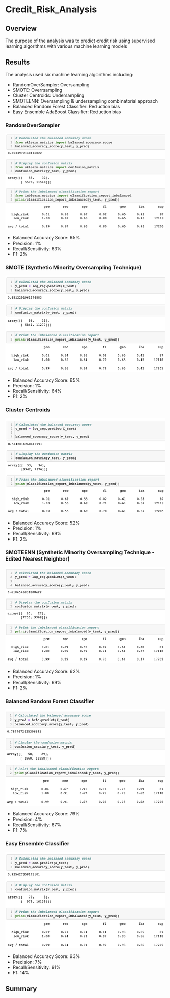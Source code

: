# Credit_Risk_Analysis

## Overview
The purpose of the analysis was to predict credit risk using supervised learning algorithms with various machine learning models

## Results
The analysis used six machine learning algorithms including:<br>
- RandomOverSampler: Oversampling
- SMOTE: Overrsampling
- Cluster Centroids: Undersampling
- SMOTEENN: Oversampling & undersampling combinatorial approach
- Balanced Random Forest Classifier: Reduction bias
- Easy Ensemble AdaBoost Classifier: Reduction bias

### RandomOverSampler
<img src="https://github.com/ChrisBarton107/Credit_Risk_Analysis/blob/main/Resources/ROS.png" alt="drawing" height="300" width="500"/><br>
- Balanced Accuracy Score: 65%
- Precision: 1%
- Recall/Sensitivity: 63%
- F1: 2%

### SMOTE (Synthetic Minority Oversampling Technique)
<img src="https://github.com/ChrisBarton107/Credit_Risk_Analysis/blob/main/Resources/SMOTE.png" alt="drawing" height="300" width="500"/><br>
- Balanced Accuracy Score: 65%
- Precision: 1%
- Recall/Sensitivity: 64%
- F1: 2%

### Cluster Centroids
<img src="https://github.com/ChrisBarton107/Credit_Risk_Analysis/blob/main/Resources/ClusterCentroids.png" alt="drawing" height="300" width="500"/><br>
- Balanced Accuracy Score: 52%
- Precision: 1%
- Recall/Sensitivity: 69%
- F1: 2%

### SMOTEENN (Synthetic Minority Oversampling Technique - Edited Nearest Neighbor)
<img src="https://github.com/ChrisBarton107/Credit_Risk_Analysis/blob/main/Resources/SMOTEENN.png" alt="drawing" height="300" width="500"/><br>
- Balanced Accuracy Score: 62%
- Precision: 1%
- Recall/Sensitivity: 69%
- F1: 2%

### Balanced Random Forest Classifier
<img src="https://github.com/ChrisBarton107/Credit_Risk_Analysis/blob/main/Resources/BRFC.png" alt="drawing" height="300" width="500"/><br>
- Balanced Accuracy Score: 79%
- Precision: 4%
- Recall/Sensitivity: 67%
- F1: 7%

### Easy Ensemble Classifier
<img src="https://github.com/ChrisBarton107/Credit_Risk_Analysis/blob/main/Resources/EEC.png" alt="drawing" height="300" width="500"/><br>
- Balanced Accuracy Score: 93%
- Precision: 7%
- Recall/Sensitivity: 91%
- F1: 14%

## Summary
